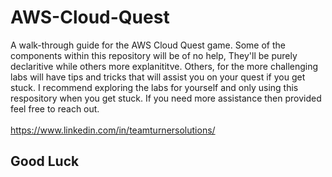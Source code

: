 # AWS-Cloud-Quest
A walk-through guide for the AWS Cloud Quest game.
Some of the components within this repository will be of no help, They'll be purely declaritive while others more explanititve. Others, for the more challenging labs will have tips and tricks that will assist you on your quest if you get stuck.
I recommend exploring the labs for yourself and only using this respository when you get stuck. If you need more assistance then provided feel free to reach out. 
<br>
<br>https://www.linkedin.com/in/teamturnersolutions/
## Good Luck

